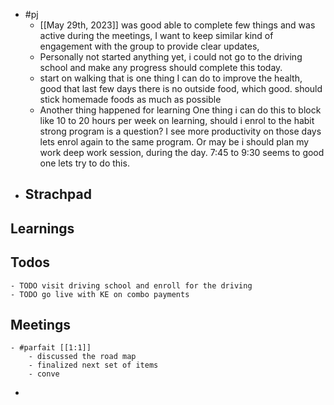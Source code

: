 - #pj
	- [[May 29th, 2023]] was good able to complete few things and was active during the meetings, I want to keep similar kind of engagement with the group to provide clear updates,
	- Personally not started anything yet, i could not go to the driving school and make any progress should complete this today.
	- start on walking that is one thing I can do to improve the health, good that last few days there is no outside food, which good. should stick homemade foods as much as possible
	- Another thing happened for learning One thing i can do this to block like 10 to 20 hours per week on learning, should i enrol to the habit strong program is a question? I see more productivity on those days lets enrol again to the same program. Or may be i should plan my work deep work session, during the day. 7:45 to 9:30 seems to good one lets try to do this.
- ## Strachpad
## Learnings
## Todos
	- TODO visit driving school and enroll for the driving
	- TODO go live with KE on combo payments
## Meetings
	- #parfait [[1:1]]
		- discussed the road map
		- finalized next set of items
		- conve
-